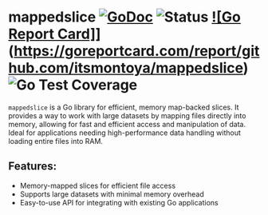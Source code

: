 # mappedslice [![GoDoc](https://godoc.org/github.com/itsmontoya/mappedslice?status.svg)](https://godoc.org/github.com/itsmontoya/mappedslice) ![Status](https://img.shields.io/badge/status-beta-yellow.svg) [![Go Report Card]](https://goreportcard.com/badge/github.com/itsmontoya/mappedslice)](https://goreportcard.com/report/github.com/itsmontoya/mappedslice) ![Go Test Coverage](https://img.shields.io/badge/coverage-86%25-brightgreen)
`mappedslice` is a Go library for efficient, memory map-backed slices. It provides a way to work with large datasets by mapping files directly into memory, allowing for fast and efficient access and manipulation of data. Ideal for applications needing high-performance data handling without loading entire files into RAM.

## Features:
- Memory-mapped slices for efficient file access
- Supports large datasets with minimal memory overhead
- Easy-to-use API for integrating with existing Go applications